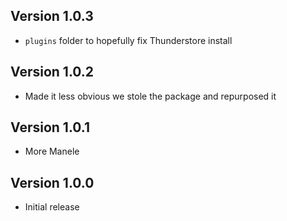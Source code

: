 ## Version 1.0.3

- `plugins` folder to hopefully fix Thunderstore install

## Version 1.0.2

- Made it less obvious we stole the package and repurposed it

## Version 1.0.1 

- More Manele

## Version 1.0.0

- Initial release